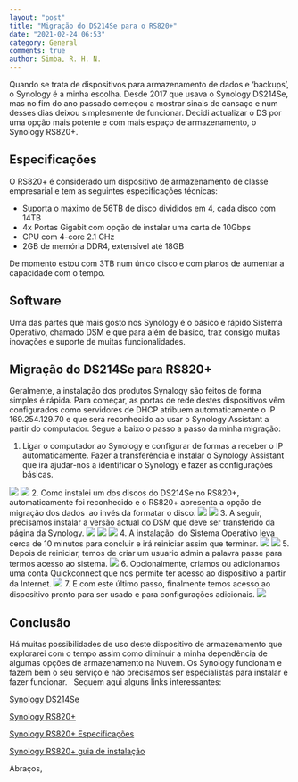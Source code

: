 ```yaml
---
layout: "post"
title: "Migração do DS214Se para o RS820+"
date: "2021-02-24 06:53"
category: General
comments: true
author: Simba, R. H. N.
---
```

Quando se trata de dispositivos para armazenamento de dados e ‘backups’, o Synology é a minha escolha. Desde 2017 que usava o Synology DS214Se, mas no fim do ano passado começou a mostrar sinais de cansaço e num desses dias deixou simplesmente de funcionar. Decidi actualizar o DS por uma opção mais potente e com mais espaço de armazenamento, o Synology RS820+.

## Especificações
O RS820+ é considerado um dispositivo de armazenamento de classe empresarial e tem as seguintes especificações técnicas:
- Suporta o máximo de 56TB de disco divididos em 4, cada disco com 14TB
- 4x Portas Gigabit com opção de instalar uma carta de 10Gbps 
- CPU com 4-core 2.1 GHz
- 2GB de memória DDR4, extensível até 18GB

De momento estou com 3TB num único disco e com planos de aumentar a capacidade com o tempo.

## Software
Uma das partes que mais gosto nos Synology é o básico e rápido Sistema Operativo, chamado DSM e que para além de básico, traz consigo muitas inovações e suporte de muitas funcionalidades.

## Migração do DS214Se para RS820+
Geralmente, a instalação dos produtos Synalogy são feitos de forma simples é rápida. Para começar, as portas de rede destes dispositivos vêm configurados como servidores de DHCP atribuem automaticamente o IP 169.254.129.70 e que será reconhecido ao usar o Synology Assistant a partir do computador. Segue a baixo o passo a passo da minha migração:

1. Ligar o computador ao Synology e configurar de formas a receber o IP automaticamente. Fazer a transferência e instalar o Synology Assistant que irá ajudar-nos a identificar o Synology e fazer as configurações básicas.
<img src="/assets/Syno1.jpg" class="align-center">
<img src="/assets/Syno2.jpg" class="align-center">
2. Como instalei um dos discos do DS214Se no RS820+, automaticamente foi reconhecido e o RS820+ apresenta a opção de migração dos dados  ao invés da formatar o disco.
<img src="/assets/Syno3.jpg" class="align-center">
<img src="/assets/Syno4.jpg" class="align-center">
3. A seguir, precisamos instalar a versão actual do DSM que deve ser transferido da página da Synology.
<img src="/assets/Syno5.jpg" class="align-center">
<img src="/assets/Syno6.jpg" class="align-center">
<img src="/assets/Syno7.jpg" class="align-center">
4. A instalação  do Sistema Operativo leva cerca de 10 minutos para concluir e irá reiniciar assim que terminar.
<img src="/assets/Syno8.jpg" class="align-center">
<img src="/assets/Syno9.jpg" class="align-center">
5. Depois de reiniciar, temos de criar um usuario admin a palavra passe para termos acesso ao sistema.
<img src="/assets/Syno10.jpg" class="align-center">
6. Opcionalmente, criamos ou adicionamos uma conta Quickconnect que nos permite ter acesso ao dispositivo a partir da Internet.
<img src="/assets/Syno11.jpg" class="align-center">
7. E com este último passo, finalmente temos acesso ao dispositivo pronto para ser usado e para configurações adicionais.
<img src="/assets/Syno12.jpg" class="align-center">

## Conclusão
Há muitas possibilidades de uso deste dispositivo de armazenamento que explorarei com o tempo assim como diminuir a minha dependência de algumas opções de armazenamento na Nuvem. Os Synology funcionam e fazem bem o seu serviço e não precisamos ser especialistas para instalar e fazer funcionar.
 
Seguem aqui alguns links interessantes:

[Synology DS214Se](https://www.amazon.com/gp/product/B0855LMP81/ref=as_li_tl?ie=UTF8&camp=1789&creative=9325&creativeASIN=B0855LMP81&linkCode=as2&tag=rsimba-20&linkId=20e3b99fb6b464ab19b1b5151f588623)

[Synology RS820+](https://www.amazon.com/gp/product/B07YBX86C2/ref=as_li_tl?ie=UTF8&camp=1789&creative=9325&creativeASIN=B07YBX86C2&linkCode=as2&tag=rsimba-20&linkId=3e4d6e4408580a2bbef70cea4d0069e6)

[Synology RS820+ Especificações](https://www.synology.com/en-global/products/RS820+)

[Synology RS820+ guia de instalação](https://global.download.synology.com/download/Document/Hardware/HIG/RackStation/20-year/RS820+/enu/Syno_HIG_RS820_Plus_RS820RP_Plus_enu.pdf)


Abraços,
